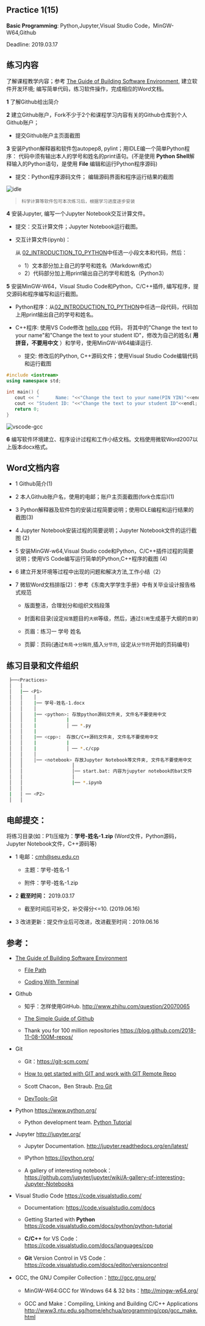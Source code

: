 ## Practice 1(15)

**Basic Programming**: Python,Jupyter,Visual Studio Code，MinGW-W64,Github

Deadline: 2019.03.17

## 练习内容

了解课程教学内容；参考 [The Guide of Building Software Environment](https://github.com/PySEE/home/tree/S2019/guide/BuildingSoftwareEnvironment.md), 建立软件开发环境; 编写简单代码，练习软件操作，完成相应的Word文档。

**1** 了解Github给出简介

**2** 建立Github账户，Fork不少于2个和课程学习内容有关的Github仓库到个人Github账户；
     
   *  提交Github账户主页面截图

**3** 安装Python解释器和软件包autopep8, pylint；用IDLE编一个简单Python程序： 代码中须有输出本人的学号和姓名的print语句。(不是使用 **Python Shell**解释输入的Python语句，是使用 **File** 编辑和运行Python程序源码)
    
* 提交：Python程序源码文件； 编辑源码界面和程序运行结果的截图

![idle](./img/idle.jpg)

>    `科学计算等软件包可本次练习后，根据学习进度逐步安装`  

**4** 安装Jupyter, 编写一个Jupyter Notebook交互计算文件。

* 提交：交互计算文件；Jupyter Notebook运行截图。
   
* 交互计算文件(ipynb)：
  
   从 [02_INTRODUCTION_TO_PYTHON](http://nbviewer.jupyter.org/github/PySEE/home/blob/S2019/notebook/Unit1-2-02_INTRODUCTION_TO_PYTHON.ipynb)中任选一小段文本和代码，然后： 
   
     * 1）文本部分加上自己的学号和姓名（Markdown格式）
     * 2）代码部分加上用print输出自己的学号和姓名（Python3）

**5** 安装MinGW-W64，Visual Studio Code和Python，C/C++插件, 编写程序，提交源码和程序编写和运行截图。
   
* Python程序：从[02_INTRODUCTION_TO_PYTHON](http://nbviewer.jupyter.org/github/PySEE/home/blob/S2019/notebook/Unit1-2-02_INTRODUCTION_TO_PYTHON.ipynb)中任选一段代码，代码加上用print输出自己的学号和姓名。

* C++程序: 使用VS Code修改 [hello.cpp](./cpp/hello.cpp) 代码， 将其中的"Change the text to your name"和"Change the text to your student ID"，修改为自己的姓名( **用拼音，不要用中文** ）和学号，使用MinGW-W64编译运行. 

   * 提交: 修改后的Python, C++源码文件；使用Visual Studio Code编辑代码和运行截图

```cpp 
#include <iostream>
using namespace std;
 
int main() {
   cout << "      Name: "<<"Change the text to your name(PIN YIN)"<<endl;
   cout << "Student ID: "<<"Change the text to your student ID"<<endl;
   return 0;
}
```

![vscode-gcc](./img/vscode-gcc.jpg)


**6** 编写软件环境建立、程序设计过程和工作小结文档。文档使用微软Word2007以上版本docx格式。

## Word文档内容

  * 1 Github简介(1)
   
  * 2 本人Github账户名，使用的电邮；账户主页面截图(fork仓库后)(1)
  
  * 3 Python解释器及软件包的安装过程简要说明；使用IDLE编程和运行结果的截图(3)
  
  * 4 Jupyter Notebook安装过程的简要说明；Jupyter Notebook文件的运行截图 (2)

  * 5 安装MinGW-w64,Visual Studio code和Python，C/C++插件过程的简要说明；使用VS Code编写运行简单的Python,C++程序的截图 (4)
  
  * 6 建立开发环境等过程中出现的问题和解决方法,工作小结（2）

  * 7 微软Word文档排版(2)：参考《东南大学学生手册》中有关毕业设计报告格式规范
      
      * 版面整洁，合理划分和组织文档段落
      
      * 封面和目录(设定`段落`题目的`大纲`等级，然后，通过`引用`生成基于大纲的`目录`)
      
      * 页眉：练习一  学号 姓名
      
      * 页脚：页码(通过`布局`->`分隔符`,插入`分节符`, 设定从`分节符`开始的页码编号)

## 练习目录和文件组织

```bash
 ├──<Practices>
 │   │ 
 │   |── <P1>
 │   │    │ 
 │   │    |── 学号-姓名-1.docx
 │   │    │ 
 │   │    |── <python>: 存放python源码文件夹, 文件名不要使用中文
 │   │    |           |
 │   │    |           │ ── *.py
 │   │    |
 │   │    |── <cpp>:  存放C/C++源码文件夹, 文件名不要使用中文
 │   │    |           |
 │   │    |           │ ── *.c/cpp
 │   │    │ 
 │   │    │── <notebook> 存放Jupyter Notebook等文件夹, 文件名不要使用中文
 │   │                  │
 │   │                  │── start.bat: 内容为jupyter notebook的bat文件 
 │   │                  │     
 │   │                  |── *.ipynb
 │   │
 |   │ ── <P2>
 │   │ 
```

## 电邮提交：

将练习目录(如：P1)压缩为：**学号-姓名-1.zip** (Word文件，Python源码，Jupyter Notebook文件，C++源码等)

* 1 电邮：cmh@seu.edu.cn

  * 主题：学号-姓名-1
  
  * 附件：学号-姓名-1.zip

* 2 **截至时间：** 2019.03.17

  * 截至时间后可补交，补交得分<=10. (2019.06.16)

* 3 改进更新：提交作业后可改进，改进截至时间：2019.06.16

## 参考：

* [The Guide of Building Software Environment](https://github.com/PySEE/home/tree/S2019/guide/BuildingSoftwareEnvironment.md) 

  * [File Path](https://github.com/PySEE/home/tree/S2019/guide/FilePath(Chinese).md) 

  * [Coding With Terminal](https://github.com/PySEE/home/tree/S2019/guide/CodingWithTerminal.md)

* Github
 
  * 知乎：怎样使用GitHub. http://www.zhihu.com/question/20070065

  * [The Simple Guide of Github](https://github.com/PySEE/home/blob/S2019/guide/TheSimpleGuide2Github.md)

  * Thank you for 100 million repositories https://blog.github.com/2018-11-08-100M-repos/
    
* Git
   
   * Git：https://git-scm.com/

   * [How to get started with GIT and work with GIT Remote Repo](http://www3.ntu.edu.sg/home/ehchua/programming/howto/Git_HowTo.html)

   * Scott Chacon，Ben Straub. [Pro Git](https://git-scm.com/book/en/v2/Getting-Started-About-Version-Control)

   * [DevTools-Git](http://nbviewer.jupyter.org/github/PySEE/home/blob/S2019/notebook/Unit7-5-DevTools-Git.ipynb)

* Python https://www.python.org/

   * Python development team. [Python Tutorial](https://docs.python.org/tutorial/index.html)

* Jupyter  http://jupyter.org/
    
    * Jupyter Documentation. http://jupyter.readthedocs.org/en/latest/
    
    * IPython https://ipython.org/
    
    * A gallery of interesting notebook： https://github.com/jupyter/jupyter/wiki/A-gallery-of-interesting-Jupyter-Notebooks

* Visual Studio Code  https://code.visualstudio.com/
  
   * Documentation: https://code.visualstudio.com/docs

   * Getting Started with **Python** https://code.visualstudio.com/docs/python/python-tutorial

   * **C/C++** for VS Code： https://code.visualstudio.com/docs/languages/cpp

   * **Git** Version Control in VS Code：https://code.visualstudio.com/docs/editor/versioncontrol

* GCC, the GNU Compiler Collection：http://gcc.gnu.org/

   * MinGW-W64:GCC for Windows 64 & 32 bits：http://mingw-w64.org/

   * GCC and Make：Compiling, Linking and Building C/C++ Applications http://www3.ntu.edu.sg/home/ehchua/programming/cpp/gcc_make.html

